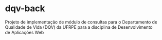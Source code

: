 # dqv-back
Projeto de implementação de módulo de consultas para  o Departamento de Qualidade de Vida (DQV) da UFRPE para a disciplina de Desenvolvimento de Aplicações Web
